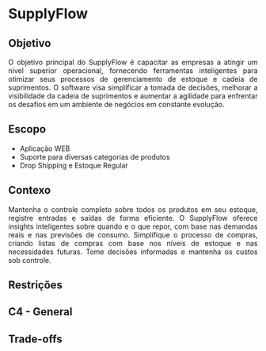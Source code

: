 # SupplyFlow

## Objetivo

<p align="justify"> O objetivo principal do SupplyFlow é capacitar as empresas a atingir um nível superior operacional, fornecendo ferramentas inteligentes para otimizar seus processos de gerenciamento de estoque e cadeia de suprimentos. O software visa simplificar a tomada de decisões, melhorar a visibilidade da cadeia de suprimentos e aumentar a agilidade para enfrentar os desafios em um ambiente de negócios em constante evolução. </p>

## Escopo

- Aplicação WEB
- Suporte para diversas categorias de produtos
- Drop Shipping e Estoque Regular

## Contexo

<p align="justify">Mantenha o controle completo sobre todos os produtos em seu estoque, registre entradas e saídas de forma eficiente. O SupplyFlow oferece insights inteligentes sobre quando e o que repor, com base nas demandas reais e nas previsões de consumo. Simplifique o processo de compras, criando listas de compras com base nos níveis de estoque e nas necessidades futuras. Tome decisões informadas e mantenha os custos sob controle.</p>

## Restrições

## C4 - General

## Trade-offs

